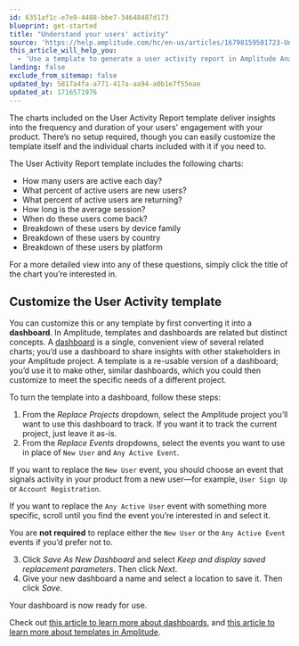 ```yaml
---
id: 6351af1c-e7e9-4488-bbe7-34648487d173
blueprint: get-started
title: "Understand your users' activity"
source: 'https://help.amplitude.com/hc/en-us/articles/16798159501723-Understand-your-users-activity'
this_article_will_help_you:
  - 'Use a template to generate a user activity report in Amplitude Analytics'
landing: false
exclude_from_sitemap: false
updated_by: 5817a4fa-a771-417a-aa94-a0b1e7f55eae
updated_at: 1716571976
---
```

The charts included on the User Activity Report template deliver insights into the frequency and duration of your users' engagement with your product. There’s no setup required, though you can easily customize the template itself and the individual charts included with it if you need to.

The User Activity Report template includes the following charts:

* How many users are active each day?
* What percent of active users are new users?
* What percent of active users are returning?
* How long is the average session?
* When do these users come back?
* Breakdown of these users by device family
* Breakdown of these users by country
* Breakdown of these users by platform

For a more detailed view into any of these questions, simply click the title of the chart you’re interested in.

## Customize the User Activity template

You can customize this or any template by first converting it into a **dashboard**. In Amplitude, templates and dashboards are related but distinct concepts. A [dashboard](/docs/analytics/dashboard-create) is a single, convenient view of several related charts; you’d use a dashboard to share insights with other stakeholders in your Amplitude project. A template is a re-usable version of a dashboard; you’d use it to make other, similar dashboards, which you could then customize to meet the specific needs of a different project.

To turn the template into a dashboard, follow these steps:

1. From the *Replace Projects* dropdown, select the Amplitude project you’ll want to use this dashboard to track. If you want it to track the current project, just leave it as-is.
2. From the *Replace Events* dropdowns, select the events you want to use in place of `New User` and `Any Active Event`.  
  
If you want to replace the `New User` event, you should choose an event that signals activity in your product from a new user—for example, `User Sign Up` or `Account Registration`.  
  
If you want to replace the `Any Active User` event with something more specific, scroll until you find the event you’re interested in and select it.  
  
You are **not required** to replace either the `New User` or the `Any Active Event` events if you’d prefer not to.

3. Click *Save As New Dashboard* and select *Keep and display saved replacement parameters*. Then click *Next*.
4. Give your new dashboard a name and select a location to save it. Then click *Save*.

Your dashboard is now ready for use.

Check out [this article to learn more about dashboards](/docs/analytics/dashboard-create), and [this article to learn more about templates in Amplitude](/docs/analytics/templates).
